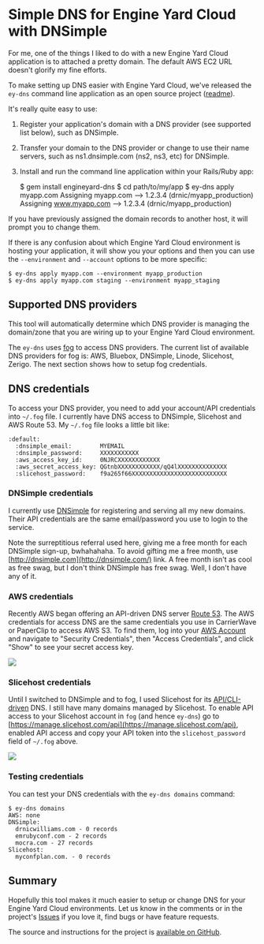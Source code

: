 # Simple DNS for Engine Yard Cloud with DNSimple

For me, one of the things I liked to do with a new Engine Yard Cloud application is to attached a pretty domain. The default AWS EC2 URL doesn't glorify my fine efforts.

To make setting up DNS easier with Engine Yard Cloud, we've released the `ey-dns` command line application as an open source project ([readme](https://github.com/engineyard/engineyard-dns#readme)).

It's really quite easy to use:

1. Register your application's domain with a DNS provider (see supported list below), such as DNSimple.
2. Transfer your domain to the DNS provider or change to use their name servers, such as ns1.dnsimple.com (ns2, ns3, etc) for DNSimple.
3. Install and run the command line application within your Rails/Ruby app:

    $ gem install engineyard-dns
    $ cd path/to/my/app
    $ ey-dns apply myapp.com
    Assigning myapp.com --> 1.2.3.4 (drnic/myapp_production)
    Assigning www.myapp.com --> 1.2.3.4 (drnic/myapp_production)

If you have previously assigned the domain records to another host, it will prompt you to change them. 

If there is any confusion about which Engine Yard Cloud environment is hosting your application, it will show you your options and then you can use the `--environment` and `--account` options to be more specific:

    $ ey-dns apply myapp.com --environment myapp_production
    $ ey-dns apply myapp.com staging --environment myapp_staging

## Supported DNS providers

This tool will automatically determine which DNS provider is managing the domain/zone that you are wiring up to your Engine Yard Cloud environment.

The `ey-dns` uses [fog](https://github.com/geemus/fog) to access DNS providers. The current list of available DNS providers for fog is: AWS, Bluebox, DNSimple, Linode, Slicehost, Zerigo. The next section shows how to setup fog credentials.

## DNS credentials

To access your DNS provider, you need to add your account/API credentials into `~/.fog` file. I currently have DNS access to DNSimple, Slicehost and AWS Route 53. My `~/.fog` file looks a little bit like:

    :default:
      :dnsimple_email:        MYEMAIL
      :dnsimple_password:     XXXXXXXXXXX
      :aws_access_key_id:     0NJRCXXXXXXXXXXXX
      :aws_secret_access_key: QGtnbXXXXXXXXXXXX/qQ4lXXXXXXXXXXXXXX
      :slicehost_password:    f9a265f66XXXXXXXXXXXXXXXXXXXXXXXXXXX

### DNSimple credentials

I currently use [DNSimple](https://dnsimple.com/r/a72aa4340dce68) for registering and serving all my new domains. Their API credentials are the same email/password you use to login to the service. 

Note the surreptitious referral used here, giving me a free month for each DNSimple sign-up, bwhahahaha. To avoid gifting me a free month, use [http://dnsimple.com](http://dnsimple.com/) link. A free month isn't as cool as free swag, but I don't think DNSimple has free swag. Well, I don't have any of it.

### AWS credentials

Recently AWS began offering an API-driven DNS server [Route 53](http://aws.amazon.com/route53/). The AWS credentials for access DNS are the same credentials you use in CarrierWave or PaperClip to access AWS S3. To find them, log into your [AWS Account](http://aws.amazon.com/account/) and navigate to "Security Credentials", then "Access Credentials",
and click "Show" to see your secret access key.

<img src="https://img.skitch.com/20110524-m7d5js2nrfwxynbw14hh9qqf3f.png">

### Slicehost credentials

Until I switched to DNSimple and to fog, I used Slicehost for its [API/CLI-driven](https://github.com/cameroncox/slicehost-tools) DNS. I still have many domains managed by Slicehost. To enable API access to your Slicehost account in `fog` (and hence `ey-dns`) go to [https://manage.slicehost.com/api](https://manage.slicehost.com/api), enabled API access and copy your API token into the `slicehost_password` field of `~/.fog` above.

<img src="https://img.skitch.com/20110524-jbmkcwumrdgw2pgrt7kpe1mbga.png">

### Testing credentials

You can test your DNS credentials with the `ey-dns domains` command:

    $ ey-dns domains
    AWS: none
    DNSimple:
      drnicwilliams.com - 0 records
      emrubyconf.com - 2 records
      mocra.com - 27 records
    Slicehost:
      myconfplan.com. - 0 records

## Summary

Hopefully this tool makes it much easier to setup or change DNS for your Engine Yard Cloud environments. Let us know in the comments or in the project's [Issues](https://github.com/engineyard/engineyard-dns/issues) if you love it, find bugs or have feature requests.

The source and instructions for the project is [available on GitHub](https://github.com/engineyard/engineyard-dns#readme).
